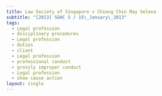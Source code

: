 ```yaml
---
title: Law Society of Singapore v Chiong Chin May Selena
subtitle: "[2013] SGHC 5 / 15\_January\_2013"
tags:
  - Legal profession
  - disciplinary procedures
  - Legal profession
  - duties
  - client
  - Legal profession
  - professional conduct
  - grossly improper conduct
  - Legal profession
  - show cause action
layout: single
---
```


